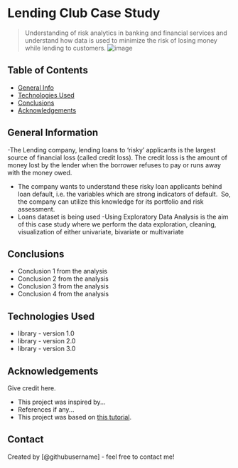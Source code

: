 # Lending Club Case Study
>Understanding of risk analytics in banking and financial services and understand how data is used to minimize the risk of losing money while lending to customers.
![image](https://user-images.githubusercontent.com/104872992/167491632-eaee5903-3f26-48b0-9339-faa61b400cf4.png)



## Table of Contents
* [General Info](#general-information)
* [Technologies Used](#technologies-used)
* [Conclusions](#conclusions)
* [Acknowledgements](#acknowledgements)

<!-- You can include any other section that is pertinent to your problem -->

## General Information
-The Lending company, lending loans to ‘risky’ applicants is the largest source of financial loss (called credit loss). The credit loss is the amount of money lost by  the lender when the borrower refuses to pay or runs away with the money owed.
- The company wants to understand these risky loan applicants behind loan default, i.e. the variables which are strong indicators of default.  So, the company can utilize this knowledge for its portfolio and risk assessment. 
- Loans dataset is being used
-Using Exploratory Data Analysis is the aim of this case study where we perform the data exploration, cleaning, visualization of either univariate, bivariate or multivariate


<!-- You don't have to answer all the questions - just the ones relevant to your project. -->

## Conclusions
- Conclusion 1 from the analysis
- Conclusion 2 from the analysis
- Conclusion 3 from the analysis
- Conclusion 4 from the analysis

<!-- You don't have to answer all the questions - just the ones relevant to your project. -->


## Technologies Used
- library - version 1.0
- library - version 2.0
- library - version 3.0

<!-- As the libraries versions keep on changing, it is recommended to mention the version of library used in this project -->

## Acknowledgements
Give credit here.
- This project was inspired by...
- References if any...
- This project was based on [this tutorial](https://www.example.com).


## Contact
Created by [@githubusername] - feel free to contact me!


<!-- Optional -->
<!-- ## License -->
<!-- This project is open source and available under the [... License](). -->

<!-- You don't have to include all sections - just the one's relevant to your project -->

